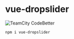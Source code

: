 # vue-dropslider


![TeamCity CodeBetter](https://img.shields.io/teamcity/codebetter/bt428.svg?style=flat-square)


``
npm i vue-dropslider
``
